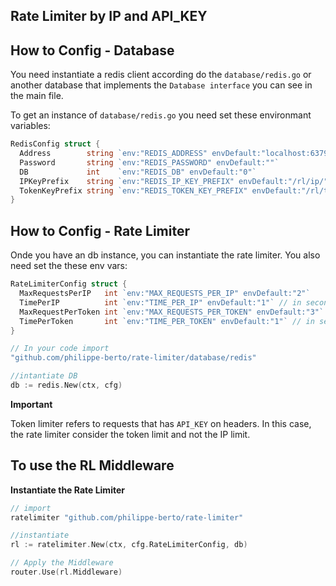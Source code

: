 ## Rate Limiter by IP and API_KEY

## How to Config - Database

You need instantiate a redis client according do the `database/redis.go` or another database that implements the `Database interface` you can see in the main file.

To get an instance of `database/redis.go` you need set these environmant variables:

```go
RedisConfig struct {
  Address        string `env:"REDIS_ADDRESS" envDefault:"localhost:6379"`
  Password       string `env:"REDIS_PASSWORD" envDefault:""`
  DB             int    `env:"REDIS_DB" envDefault:"0"`
  IPKeyPrefix    string `env:"REDIS_IP_KEY_PREFIX" envDefault:"/rl/ip/"`
  TokenKeyPrefix string `env:"REDIS_TOKEN_KEY_PREFIX" envDefault:"/rl/token/"`
}
```

## How to Config - Rate Limiter

Onde you have an db instance, you can instantiate the rate limiter. You also need set the these env vars:

```go
RateLimiterConfig struct {
  MaxRequestsPerIP   int `env:"MAX_REQUESTS_PER_IP" envDefault:"2"`
  TimePerIP          int `env:"TIME_PER_IP" envDefault:"1"` // in seconds
  MaxRequestPerToken int `env:"MAX_REQUESTS_PER_TOKEN" envDefault:"3"`
  TimePerToken       int `env:"TIME_PER_TOKEN" envDefault:"1"` // in seconds
}

// In your code import
"github.com/philippe-berto/rate-limiter/database/redis"

//intantiate DB
db := redis.New(ctx, cfg)
```

**Important**

Token limiter refers to requests that has `API_KEY` on headers. In this case, the rate limiter consider the token limit and not the IP limit.

## To use the RL Middleware

**Instantiate the Rate Limiter**

```go
// import
ratelimiter "github.com/philippe-berto/rate-limiter"

//instantiate
rl := ratelimiter.New(ctx, cfg.RateLimiterConfig, db)

// Apply the Middleware
router.Use(rl.Middleware)

```
